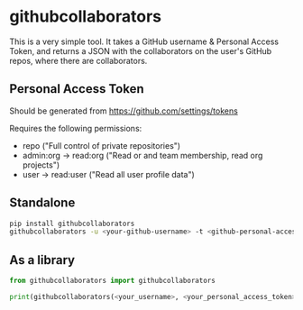 # githubcollaborators

This is a very simple tool. It takes a GitHub username & Personal Access Token,
and returns a JSON with the collaborators on the user's GitHub repos, where
there are collaborators.


## Personal Access Token

Should be generated from https://github.com/settings/tokens

Requires the following permissions:
- repo ("Full control of private repositories")
- admin:org -> read:org ("Read or and team membership, read org projects")
- user -> read:user ("Read all user profile data")


## Standalone

```bash
pip install githubcollaborators
githubcollaborators -u <your-github-username> -t <github-personal-access-token> -o output.json
```

## As a library

```python
from githubcollaborators import githubcollaborators

print(githubcollaborators(<your_username>, <your_personal_access_token>))
```
